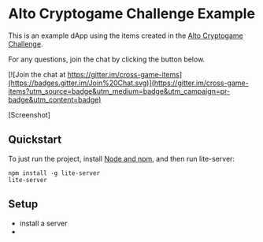 # Alto Cryptogame Challenge Example

This is an example dApp using the items created in the [Alto Cryptogame Challenge](https://loot.alto.io). 

For any questions, join the chat by clicking the button below.

[![Join the chat at https://gitter.im/cross-game-items](https://badges.gitter.im/Join%20Chat.svg)](https://gitter.im/cross-game-items?utm_source=badge&utm_medium=badge&utm_campaign=pr-badge&utm_content=badge)

[Screenshot]

## Quickstart

To just run the project, install [Node and npm](https://nodejs.org/en/), and then run lite-server:

```
npm install -g lite-server
lite-server
```

## Setup

* install a server
* 
